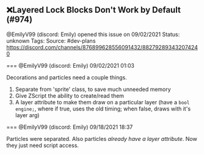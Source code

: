 ## ❌Layered Lock Blocks Don't Work by Default (#974)
@EmilyV99 (discord: Emily) opened this issue on 09/02/2021
Status: unknown
Tags: 
Source: #dev-plans https://discord.com/channels/876899628556091432/882792893432074240


=== @EmilyV99 (discord: Emily) 09/02/2021 01:03

Decorations and particles need a couple things.

1. Separate from 'sprite' class, to save much unneeded memory
2. Give ZScript the ability to create/read them
3. A layer attribute to make them draw on a particular layer (have a `bool engine;`, where if true, uses the old timing; when false, draws with it's layer arg)

=== @EmilyV99 (discord: Emily) 09/18/2021 18:37

Particles were separated. Also particles *already have a layer attribute*. Now they just need script access.
